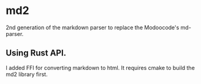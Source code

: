 # md2

2nd generation of the markdown parser to replace the Modoocode's md-parser.

## Using Rust API.

I added FFI for converting markdown to html. It requires cmake to build the md2 library first.

